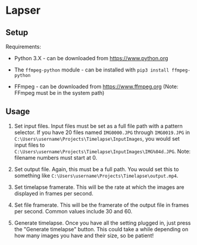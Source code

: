 # Lapser

## Setup

Requirements:

* Python 3.X - can be downloaded from https://www.python.org

* The `ffmpeg-python` module - can be installed with
```pip3 install ffmpeg-python```

* FFmpeg - can be downloaded from https://www.ffmpeg.org (Note: FFmpeg must be in the system path)

## Usage

1. Set input files. Input files must be set as a full file path with a pattern selector. If you have 20 files named `IMG0000.JPG` through `IMG0019.JPG` in `C:\Users\username\Projects\Timelapse\InputImages`, you would set input files to `C:\Users\username\Projects\Timelapse\InputImages\IMG%04d.JPG`. Note: filename numbers must start at 0.

2. Set output file. Again, this must be a full path. You would set this to something like `C:\Users\username\Projects\Timelapse\output.mp4`.

3. Set timelapse framerate. This will be the rate at which the images are displayed in frames per second.

4. Set file framerate. This will be the framerate of the output file in frames per second. Common values include 30 and 60.

5. Generate timelapse. Once you have all the setting plugged in, just press the "Generate timelapse" button. This could take a while depending on how many images you have and their size, so be patient!